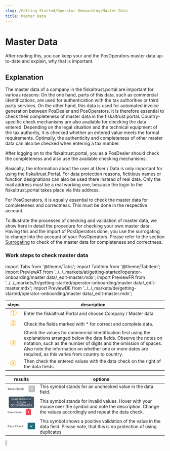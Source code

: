 ```yaml
---
slug: /Getting Started/Operator Onboarding/Master Data
title: Master Data
---
```

# Master Data

After reading this, you can keep your and the PosOperators master data up-to-date and explain, why that is important.

## Explanation

The master data of a company in the fiskaltrust.portal are important for various reasons:
On the one hand, parts of this data, such as commercial identifications, are used for authentication with the tax authorities or third party services.
On the other hand, this data is used for automated invoice generation between PosDealer and PosOperators.
It is therefore essential to check their completeness of master data in the fiskaltrust.portal. Country-specific check mechanisms are also available for checking the data entered.
Depending on the legal situation and the technical equipment of the tax authority, it is checked whether an entered value meets the formal requirements. Optimally, the authenticity and completeness of other master data can also be checked when entering a tax number.

After logging on to the fiskaltrust.portal, you as a PosDealer should check the completeness and also use the available checking mechanisms.

Basically, the information about the user at User / Data is only important for using the fiskaltrust.Portal. For data protection reasons, fictitious names or function designations can also be used there instead of real data. Only the mail address must be a real working one, because the login to the fiskaltrust.portal takes place via this address.

For PosOperators, it is equally essential to check the master data for completeness and correctness. This must be done in the respective account. 

To illustrate the processes of checking and validation of master data, we show here in detail the procedure for checking your own master data. Having this and the import of PosOperators done, you use the surrogating to change into the account of your PosOperators. Please refer to the section [Surrogating](Surrogating) to check of the master data for completeness and correctness.

### Work steps to check master data

import Tabs from '@theme/Tabs';
import TabItem from '@theme/TabItem';
import PreviewAT from '../../_markets/at/getting-started/operator-onboarding/master data/_edit-master.mdx';
import PreviewFR from '../../_markets/fr/getting-started/operator-onboarding/master data/_edit-master.mdx';
import PreviewDE from '../../_markets/de/getting-started/operator-onboarding/master data/_edit-master.mdx';

<Tabs groupId="market">

  <TabItem value="AT" label="Austria">
    <PreviewAT />
  </TabItem>

  <TabItem value="FR" label="France">
    <PreviewFR />
  </TabItem>

  <TabItem value="DE" label="Germany">
    <PreviewDE />
  </TabItem>

</Tabs>

| steps | description                                                                                                                |
|:---------------------------:|--------------------------------------------------------------------------------------------------------------------------------|
|![Number 1](images/Numbers/circle-1o.png) |Enter the fiskaltrust.Portal and choose Company / Master data  |
|![Number 2](images/Numbers/circle-2o.png) |Check the fields marked with * for correct and complete data.  |
|![Number 3](images/Numbers/circle-3o.png) |Check the values for commercial identification first using the explanations arranged below the data fields. Observe the notes on notation, such as the number of digits and the omission of spaces. Also note the information on whether one or more dates are required, as this varies from country to country.  |
|![Number 4](images/Numbers/circle-4o.png) |Then check the entered values with the data check on the right of the data fields.  |

| results | options                                                                                                                |
|:----------------------:|-------------------------------------------------------------------------------------------------------------------------------------|
|![Data check undone](images/data-undone.png) |This symbol stands for an unchecked value in the data field.  |
|![data check invalid](images/data-invalid.png) |This symbol stands for invalid values. Hover with your mouse over the symbol and note the description. Change the values accordingly and repeat the data check. |
|![data check valid](images/data-valid.png) |This symbol shows a positive validation of the value in the data field. Please note, that this is no protection of using duplicates|
 |
